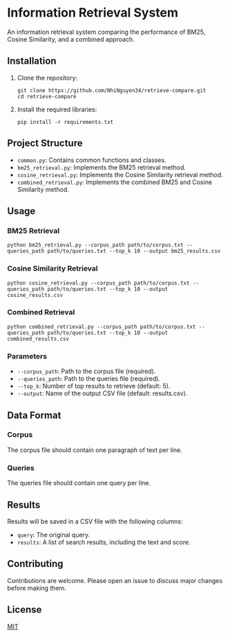 # Information Retrieval System

An information retrieval system comparing the performance of BM25, Cosine Similarity, and a combined approach.

## Installation

1. Clone the repository:
   ```
   git clone https://github.com/NhiNguyen34/retrieve-compare.git
   cd retrieve-compare
   ```

2. Install the required libraries:
   ```
   pip install -r requirements.txt
   ```

## Project Structure

- `common.py`: Contains common functions and classes.
- `bm25_retrieval.py`: Implements the BM25 retrieval method.
- `cosine_retrieval.py`: Implements the Cosine Similarity retrieval method.
- `combined_retrieval.py`: Implements the combined BM25 and Cosine Similarity method.

## Usage

### BM25 Retrieval
```
python bm25_retrieval.py --corpus_path path/to/corpus.txt --queries_path path/to/queries.txt --top_k 10 --output bm25_results.csv
```

### Cosine Similarity Retrieval
```
python cosine_retrieval.py --corpus_path path/to/corpus.txt --queries_path path/to/queries.txt --top_k 10 --output cosine_results.csv
```

### Combined Retrieval 
```
python combined_retrieval.py --corpus_path path/to/corpus.txt --queries_path path/to/queries.txt --top_k 10 --output combined_results.csv
```


### Parameters

- `--corpus_path`: Path to the corpus file (required).
- `--queries_path`: Path to the queries file (required).
- `--top_k`: Number of top results to retrieve (default: 5).
- `--output`: Name of the output CSV file (default: results.csv).

## Data Format

### Corpus

The corpus file should contain one paragraph of text per line.

### Queries

The queries file should contain one query per line.

## Results

Results will be saved in a CSV file with the following columns:
- `query`: The original query.
- `results`: A list of search results, including the text and score.

## Contributing

Contributions are welcome. Please open an issue to discuss major changes before making them.

## License

[MIT](https://choosealicense.com/licenses/mit/)
